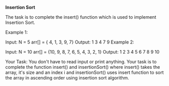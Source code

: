 **Insertion Sort**

The task is to complete the insert() function which is used to implement Insertion Sort.


Example 1:

Input:
N = 5
arr[] = { 4, 1, 3, 9, 7}
Output:
1 3 4 7 9
Example 2:

Input:
N = 10
arr[] = {10, 9, 8, 7, 6, 5, 4, 3, 2, 1}
Output:
1 2 3 4 5 6 7 8 9 10

Your Task: 
You don't have to read input or print anything. Your task is to complete the function insert() and insertionSort() where insert() takes the array, it's size and an index i and insertionSort() uses insert function to sort the array in ascending order using insertion sort algorithm. 
